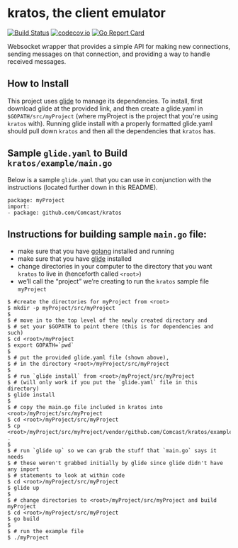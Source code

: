 # kratos, the client emulator

[![Build Status](https://travis-ci.org/Comcast/kratos.svg?branch=master)](https://travis-ci.org/Comcast/kratos)
[![codecov.io](http://codecov.io/github/Comcast/kratos/coverage.svg?branch=master)](http://codecov.io/github/Comcast/kratos?branch=master)
[![Go Report Card](https://goreportcard.com/badge/github.com/Comcast/kratos)](https://goreportcard.com/report/github.com/Comcast/kratos)

Websocket wrapper that provides a simple API for making new connections,
sending messages on that connection, and providing a way to handle received
messages.

## How to Install
This project uses [glide](https://glide.sh) to manage its dependencies. To install, first download glide at the provided link, and then
create a glide.yaml in `$GOPATH/src/myProject` (where myProject is the project that you're using `kratos` with). Running glide install
with a properly formatted glide.yaml should pull down `kratos` and then all the dependencies that `kratos` has.

## Sample `glide.yaml` to Build `kratos/example/main.go`
Below is a sample `glide.yaml` that you can use in conjunction with the instructions (located further down in this README).
```
package: myProject
import:
- package: github.com/Comcast/kratos
```

## Instructions for building sample `main.go` file:

- make sure that you have [golang](https://golang.org) installed and running
- make sure that you have [glide](https://glide.sh) installed
- change directories in your computer to the directory that you want `kratos` to live in (henceforth called `<root>`)
- we’ll call the “project” we’re creating to run the `kratos` sample file `myProject`

```
$ #create the directories for myProject from <root>
$ mkdir -p myProject/src/myProject
$
$ # move in to the top level of the newly created directory and
$ # set your $GOPATH to point there (this is for dependencies and such)
$ cd <root>/myProject
$ export GOPATH=`pwd`
$
$ # put the provided glide.yaml file (shown above),
$ # in the directory <root>/myProject/src/myProject
$
$ # run `glide install` from <root>/myProject/src/myProject
$ # (will only work if you put the `glide.yaml` file in this directory)
$ glide install
$
$ # copy the main.go file included in kratos into <root>/myProject/src/myProject
$ cd <root>/myProject/src/myProject
$ cp <root>/myProject/src/myProject/vendor/github.com/Comcast/kratos/example/main.go .
$
$ # run `glide up` so we can grab the stuff that `main.go` says it needs
$ # these weren't grabbed initially by glide since glide didn't have any import
$ # statements to look at within code
$ cd <root>/myProject/src/myProject
$ glide up
$
$ # change directories to <root>/myProject/src/myProject and build myProject
$ cd <root>/myProject/src/myProject
$ go build
$
$ # run the example file
$ ./myProject
```


